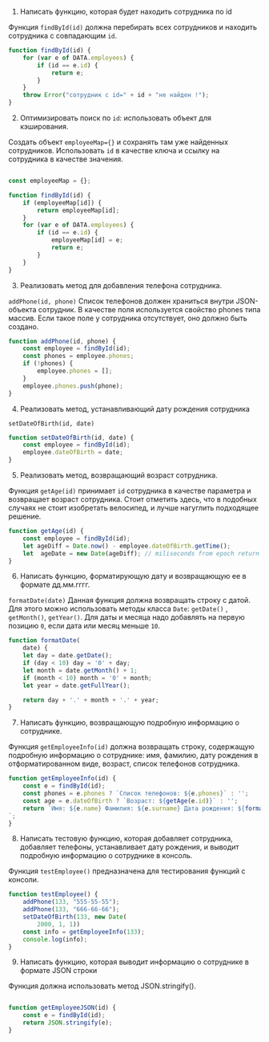 1) Написать функцию, которая будет находить сотрудника по id

Функция `findById(id)` должна перебирать всех сотрудников и находить сотрудника с совпадающим `id`.

```javascript
function findById(id) {
    for (var e of DATA.employees) {
        if (id == e.id) {
            return e;
        }
    }
    throw Error("сотрудник с id=" + id + "не найден !");
}
```

2) Оптимизировать поиск по `id`: использовать объект для кэширования.

Создать объект `employeeMap={}` и сохранять там уже найденных сотрудников. Использовать `id` в качестве ключа и ссылку
на сотрудника в качестве значения.

```javascript

const employeeMap = {};

function findById(id) {
    if (employeeMap[id]) {
        return employeeMap[id];
    }
    for (var e of DATA.employees) {
        if (id == e.id) {
            employeeMap[id] = e;
            return e;
        }
    }
}

```

3) Реализовать метод для добавления телефона сотрудника.

`addPhone(id, phone)`
Список телефонов должен храниться внутри JSON-объекта сотрудник. В качестве поля используется свойство phones типа
массив. Если такое поле у сотрудника отсутствует, оно должно быть создано.

```javascript
function addPhone(id, phone) {
    const employee = findById(id);
    const phones = employee.phones;
    if (!phones) {
        employee.phones = [];
    }
    employee.phones.push(phone);
}
```

4) Реализовать метод, устанавливающий дату рождения сотрудника

`setDateOfBirth(id, date)`

```javascript
function setDateOfBirth(id, date) {
    const employee = findById(id);
    employee.dateOfBirth = date;
}
```

5) Реализовать метод, возвращающий возраст сотрудника.

Функция `getAge(id)` принимает `id` сотрудника в качестве параметра и возвращает возраст сотрудника. Стоит отметить
здесь, что в подобных случаях не стоит изобретать велосипед, и лучше нагуглить подходящее решение.

```javascript
function getAge(id) {
    const employee = findById(id);
    let ageDiff = Date.now() - employee.dateOfBirth.getTime();
    let  ageDate = new Date(ageDiff); // miliseconds from epoch return Math.abs(ageDate.getUTCFullYear() - 1970); 
}
```

6) Написать функцию, форматирующую дату и возвращающую ее в формате дд.мм.гггг.

`formatDate(date)`
Данная функция должна возвращать строку с датой. Для этого можно использовать методы класса `Date`: `getDate()`
, `getMonth()`,
`getYear()`. Для даты и месяца надо добавлять на первую позицию `0`, если дата или месяц меньше `10`.

```javascript
function formatDate(
    date) {
    let day = date.getDate();
    if (day < 10) day = '0' + day;
    let month = date.getMonth() + 1;
    if (month < 10) month = '0' + month;
    let year = date.getFullYear();

    return day + '.' + month + '.' + year;
}
```

7) Написать функцию, возвращающую подробную информацию о сотруднике.

Функция `getEmployeeInfo(id)` должна возвращать строку, содержащую подробную информацию о сотруднике: имя, фамилию, дату
рождения в отформатированном виде, возраст, список телефонов сотрудника.

```javascript
function getEmployeeInfo(id) {
    const e = findById(id);
    const phones = e.phones ? `Список телефонов: ${e.phones}` : '';
    const age = e.dateOfBirth ? `Возраст: ${getAge(e.id)}` : '';
    return `Имя: ${e.name} Фамилия: ${e.surname} Дата рождения: ${formatDate(e.dateOfBirth)} ${phones} ${age}
`;
}
```

8) Написать тестовую функцию, которая добавляет сотрудника, добавляет телефоны, устанавливает дату рождения, и выводит
   подробную информацию о сотруднике в консоль.

Функция `testEmployee()` предназначена для тестирования функций с консоли.

```javascript
function testEmployee() {
    addPhone(133, "555-55-55");
    addPhone(133, "666-66-66");
    setDateOfBirth(133, new Date(
        2000, 1, 1))
    const info = getEmployeeInfo(133);
    console.log(info);
}
```

9) Написать функцию, которая выводит информацию о сотруднике в формате JSON строки

Функция должна использовать метод JSON.stringify().

```javascript

function getEmployeeJSON(id) {
    const e = findById(id);
    return JSON.stringify(e);
}

```


